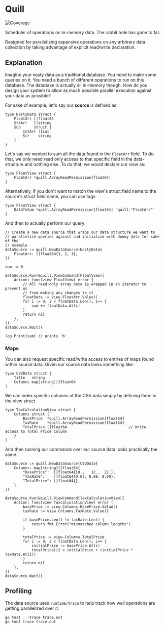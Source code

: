 # Quill

![Coverage](https://img.shields.io/badge/Coverage-71.2%25-brightgreen)

Scheduler of operations on in-memory data. The rabbit hole has gone to far.

Designed for parallelizing expensive operations on any arbitrary data collection by taking advantage of explicit read/write declaration.

## Explanation

Imagine your nasty data as a traditional database. You need to make some queries on it. You need a bunch of different operations to run on this database. The database is actually all in-memory though. How do you design your system to allow as much possible parallel execution against your data as possible?

For sake of example, let's say our **source** is defined as:

```golang
type NastyData struct {
    FloatArr []float64
    StrArr   []string
    Sub      struct {
        IntArr []int
        Str    string
    }
}
```

Let's say we wanted to sum all the data found in the `FloatArr` field. To do that, we only need read only access to that specific field in the data-structure and nothing else. To do that, we would declare our view as:

```golang
type FloatView struct {
    FloatArr *quill.ArrayReadPermission[float64]
}
```

Alternatively, if you don't want to match the view's struct field name to the source's struct field name, you can use tags:

```golang
type FloatView struct {
    DataToSum *quill.ArrayReadPermission[float64] `quill:"FloatArr"`
}
```

And then to actually perform our query:

```golang
// Create a new data source that wraps our data structure we want to
// parallelize queries against and initialize with dummy data for sake of the
// example
dataSource := quill.NewDataSource(NastyData{
    FloatArr: []float64{1, 2, 3},
})

sum := 0.

dataSource.Run(&quill.ViewCommand[FloatView]{
    Action: func(view FloatView) error {
        // All read-only array data is wrapped in an iterator to prevent us
        // from making any changes to it
        floatData := view.FloatArr.Value()
        for i := 0; i < floatData.Len(); i++ {
            sum += floatData.At(i)
        }
        return nil
    },
})
dataSource.Wait()

log.Print(sum) // prints '6'
```

### Maps

You can also request specific read/write access to entries of maps found within source data. Given our source data looks something like:

```golang
type CSVData struct {
    Title   string
    Columns map[string][]float64
}
```

We can index specific columns of the CSV data simply by defining them in the view struct

```golang
type TaxCalculationView struct {
    Columns struct {
        BasePrice  *quill.ArrayReadPermission[float64]
        TaxRate    *quill.ArrayReadPermission[float64]
        TotalPrice []float64                            // Write access to Total Price Column
    }
}
```

And then running our commands over our source data looks practically the same.

```golang
dataSource := quill.NewDataSource(CSVData{
    Columns: map[string][]float64{
        "BasePrice":  []float64{10.,   12.,  22.},
        "TaxRate":    []float64{0.07, 0.08, 0.09},
        "TotalPrice": []float64{},
    }
})

dataSource.Run(&quill.ViewCommand[TaxCalculationView]{
    Action: func(view TaxCalculationView) error {
        basePrice := view.Columns.BasePrice.Value()
        taxRate := view.Columns.TaxRate.Value()

        if basePrice.Len() != taxRate.Len() {
            return fmt.Error("mismatched column lengths")
        }

        totalPrice := view.Columns.TotalPrice
        for i := 0; i < floatData.Len(); i++ {
            initialPrice := basePrice.At(i)
            totalPrice[i] = initialPrice + (initialPrice * taxRate.At(i))
        }
        return nil
    },
})
dataSource.Wait()
```

## Profiling

The data source uses `runtime/trace` to help track how well operations are getting parallelized over it.

```
go test . -trace trace.out
go tool trace trace.out
```

